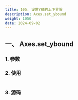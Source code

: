 ```yaml
---
title: 105. 设置Y轴的上下界限
description: Axes.set_ybound
weight: 1050
date: 2024-09-02
---
```

<style>
th, td {
  border: 1px solid rgb(190, 190, 190);
}
</style>


## 一、 Axes.set_ybound


### 1. 参数




### 2. 使用



```python


```


### 3. 源码
```python

```




